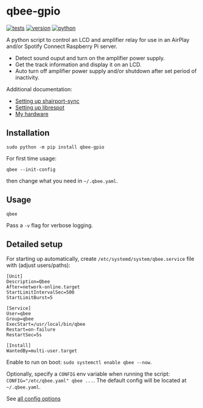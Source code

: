 # qbee-gpio

[![tests](https://github.com/gpajot/qbee-gpio/actions/workflows/test.yml/badge.svg?branch=main&event=push)](https://github.com/gpajot/qbee-gpio/actions/workflows/test.yml?query=branch%3Amain+event%3Apush)
[![version](https://img.shields.io/pypi/v/qbee-gpio?label=stable)](https://pypi.org/project/qbee-gpio/)
[![python](https://img.shields.io/pypi/pyversions/qbee-gpio)](https://pypi.org/project/qbee-gpio/)

A python script to control an LCD and amplifier relay for use in an AirPlay and/or Spotify Connect Raspberry Pi server.

* Detect sound ouput and turn on the amplifier power supply.
* Get the track information and display it on an LCD.
* Auto turn off amplifier power supply and/or shutdown after set period of inactivity.

Additional documentation:

* [Setting up shairport-sync](./docs/shairport-sync.md)
* [Setting up librespot](./docs/librespot.md)
* [My hardware](./docs/hardware.md)

## Installation

```shell
sudo python -m pip install qbee-gpio
````

For first time usage:
```shell
qbee --init-config
```
then change what you need in `~/.qbee.yaml`.

## Usage

```shell
qbee
```

Pass a `-v` flag for verbose logging.

## Detailed setup

For starting up automatically, create `/etc/systemd/system/qbee.service` file with (adjust users/paths):
```
[Unit]
Description=Qbee
After=network-online.target
StartLimitIntervalSec=500
StartLimitBurst=5

[Service]
User=qbee
Group=qbee
ExecStart=/usr/local/bin/qbee
Restart=on-failure
RestartSec=5s

[Install]
WantedBy=multi-user.target
```
Enable to run on boot: `sudo systemctl enable qbee --now`.

Optionally, specify a `CONFIG` env variable when running the script:
`CONFIG="/etc/qbee.yaml" qbee ...`.
The default config will be located at `~/.qbee.yaml`.

See [all config options](./qbee_gpio/config.py)
